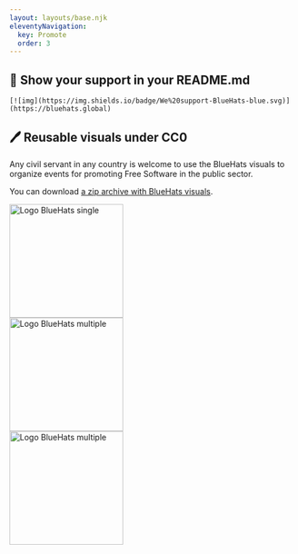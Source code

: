 ```yaml
---
layout: layouts/base.njk
eleventyNavigation:
  key: Promote
  order: 3
---
```


## 🧢 Show your support in your README.md

```
[![img](https://img.shields.io/badge/We%20support-BlueHats-blue.svg)](https://bluehats.global)
```

## 🖊️ Reusable visuals under CC0

Any civil servant in any country is welcome to use the BlueHats visuals to organize events for promoting Free Software in the public sector.

You can download [a zip archive with BlueHats visuals](https://github.com/blue-hats/bluehats-visuals/archive/refs/tags/v0.6.zip).

<img alt="Logo BlueHats single" width="200px" src="/img/bluehats-logo-single-outline-gradient.png"/>
<br/>
<img alt="Logo BlueHats multiple" width="200px" src="/img/bluehats-logo.png"/>
<br/>
<img alt="Logo BlueHats multiple" width="200px" src="/img/bluehats-logo-single.png"/>
<br/>
